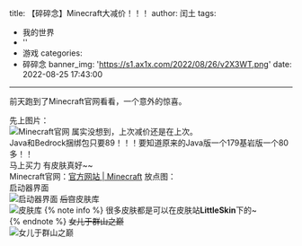 title: 【碎碎念】Minecraft大减价！！！
author: 闰土
tags:
  - 我的世界
  - ''
  - 游戏
categories:
  - 碎碎念
banner_img: 'https://s1.ax1x.com/2022/08/26/v2X3WT.png'
date: 2022-08-25 17:43:00
---
前天跑到了Minecraft官网看看，一个意外的惊喜。    
<!-- more -->
先上图片：    
![Minecraft官网](https://s1.ax1x.com/2022/08/26/v2X3WT.png)
属实没想到，上次减价还是在上次。    
Java和Bedrock捆绑包只要89！！！要知道原来的Java版一个179基岩版一个80多！！    
马上买力 有皮肤真好~~    
Minecraft官网：[官方网站 | Minecraft](https://www.minecraft.net/zh-hans)
放点图：    
启动器界面    
![启动器界面](https://s1.ax1x.com/2022/08/26/v2X1YV.png)
~~后宫~~皮肤库    
![皮肤库](https://s1.ax1x.com/2022/08/26/v2XKwn.png)
{% note info %}
很多皮肤都是可以在皮肤站**LittleSkin**下的~  
{% endnote %}
~~女儿于群山之巅~~    
![女儿于群山之巅](https://s1.ax1x.com/2022/08/26/v2XlF0.png)